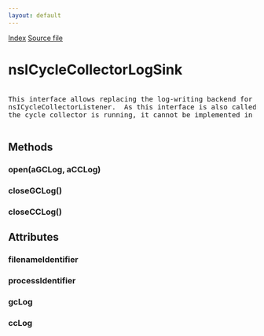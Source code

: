```yaml
---
layout: default
---
```

<div id='links'><a href="../index.html">Index</a>
<a href="http://dxr.mozilla.org/mozilla-central/source/xpcom/base/nsICycleCollectorListener.idl">Source file</a>
</div>

# nsICycleCollectorLogSink #
<pre>  
This interface allows replacing the log-writing backend for an  
nsICycleCollectorListener.  As this interface is also called while  
the cycle collector is running, it cannot be implemented in JS.  
  
</pre>
## Methods ##

### open(aGCLog, aCCLog) ###

### closeGCLog() ###

### closeCCLog() ###

## Attributes ##

### filenameIdentifier ###

### processIdentifier ###

### gcLog ###

### ccLog ###
